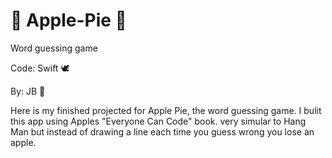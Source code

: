 # 🍏 Apple-Pie 🍎
Word guessing game 


Code: Swift 🕊 

By: JB 🤪

Here is my finished projected for Apple Pie, the word guessing game. I bulit this app using Apples "Everyone Can Code" book. 
very simular to Hang Man but instead of drawing a line each time you guess wrong you lose an apple. 
